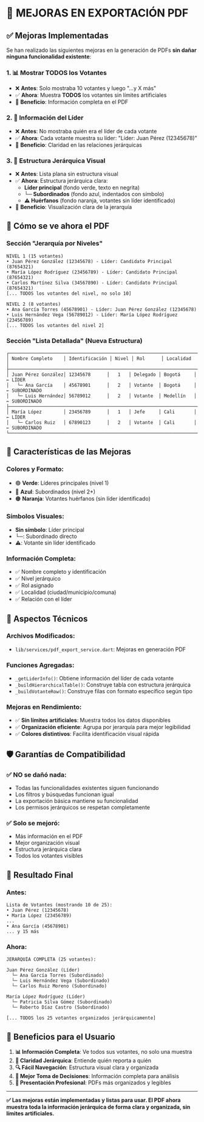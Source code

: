 # 🚀 MEJORAS EN EXPORTACIÓN PDF

## ✅ Mejoras Implementadas

Se han realizado las siguientes mejoras en la generación de PDFs **sin dañar ninguna funcionalidad existente**:

### 1. 📊 **Mostrar TODOS los Votantes**
- ❌ **Antes**: Solo mostraba 10 votantes y luego "...y X más"
- ✅ **Ahora**: Muestra **TODOS** los votantes sin límites artificiales
- 🎯 **Beneficio**: Información completa en el PDF

### 2. 👤 **Información del Líder**
- ❌ **Antes**: No mostraba quién era el líder de cada votante
- ✅ **Ahora**: Cada votante muestra su líder: "Líder: Juan Pérez (12345678)"
- 🎯 **Beneficio**: Claridad en las relaciones jerárquicas

### 3. 🌳 **Estructura Jerárquica Visual**
- ❌ **Antes**: Lista plana sin estructura visual
- ✅ **Ahora**: Estructura jerárquica clara:
  - **Líder principal** (fondo verde, texto en negrita)
  - **└─ Subordinados** (fondo azul, indentados con símbolo)
  - **⚠ Huérfanos** (fondo naranja, votantes sin líder identificado)
- 🎯 **Beneficio**: Visualización clara de la jerarquía

## 🎨 **Cómo se ve ahora el PDF**

### **Sección "Jerarquía por Niveles"**
```
NIVEL 1 (15 votantes)
• Juan Pérez González (12345678) - Líder: Candidato Principal (87654321)
• María López Rodríguez (23456789) - Líder: Candidato Principal (87654321)
• Carlos Martínez Silva (34567890) - Líder: Candidato Principal (87654321)
[... TODOS los votantes del nivel, no solo 10]

NIVEL 2 (8 votantes)  
• Ana García Torres (45678901) - Líder: Juan Pérez González (12345678)
• Luis Hernández Vega (56789012) - Líder: María López Rodríguez (23456789)
[... TODOS los votantes del nivel 2]
```

### **Sección "Lista Detallada" (Nueva Estructura)**
```
┌─────────────────────────────────────────────────────────────────────┐
│ Nombre Completo    │ Identificación │ Nivel │ Rol      │ Localidad  │
├─────────────────────────────────────────────────────────────────────┤
│ Juan Pérez González│ 12345678      │   1   │ Delegado │ Bogotá     │ ← LÍDER
│   └─ Ana García    │ 45678901      │   2   │ Votante  │ Bogotá     │ ← SUBORDINADO
│   └─ Luis Hernández│ 56789012      │   2   │ Votante  │ Medellín   │ ← SUBORDINADO
├─────────────────────────────────────────────────────────────────────┤
│ María López        │ 23456789      │   1   │ Jefe     │ Cali       │ ← LÍDER
│   └─ Carlos Ruiz   │ 67890123      │   2   │ Votante  │ Cali       │ ← SUBORDINADO
└─────────────────────────────────────────────────────────────────────┘
```

## 🎯 **Características de las Mejoras**

### **Colores y Formato**:
- 🟢 **Verde**: Líderes principales (nivel 1)
- 🔵 **Azul**: Subordinados (nivel 2+)
- 🟠 **Naranja**: Votantes huérfanos (sin líder identificado)

### **Símbolos Visuales**:
- **Sin símbolo**: Líder principal
- **└─**: Subordinado directo
- **⚠**: Votante sin líder identificado

### **Información Completa**:
- ✅ Nombre completo y identificación
- ✅ Nivel jerárquico
- ✅ Rol asignado
- ✅ Localidad (ciudad/municipio/comuna)
- ✅ Relación con el líder

## 🔧 **Aspectos Técnicos**

### **Archivos Modificados**:
- `lib/services/pdf_export_service.dart`: Mejoras en generación PDF

### **Funciones Agregadas**:
- `_getLiderInfo()`: Obtiene información del líder de cada votante
- `_buildHierarchicalTable()`: Construye tabla con estructura jerárquica
- `_buildVotanteRow()`: Construye filas con formato específico según tipo

### **Mejoras en Rendimiento**:
- ✅ **Sin límites artificiales**: Muestra todos los datos disponibles
- ✅ **Organización eficiente**: Agrupa por jerarquía para mejor legibilidad
- ✅ **Colores distintivos**: Facilita identificación visual rápida

## 🛡️ **Garantías de Compatibilidad**

### ✅ **NO se dañó nada**:
- Todas las funcionalidades existentes siguen funcionando
- Los filtros y búsquedas funcionan igual
- La exportación básica mantiene su funcionalidad
- Los permisos jerárquicos se respetan completamente

### ✅ **Solo se mejoró**:
- Más información en el PDF
- Mejor organización visual
- Estructura jerárquica clara
- Todos los votantes visibles

## 🎉 **Resultado Final**

### **Antes**:
```
Lista de Votantes (mostrando 10 de 25):
• Juan Pérez (12345678)
• María López (23456789)
...
• Ana García (45678901)
... y 15 más
```

### **Ahora**:
```
JERARQUÍA COMPLETA (25 votantes):

Juan Pérez González (Líder)
  └─ Ana García Torres (Subordinado)
  └─ Luis Hernández Vega (Subordinado)
  └─ Carlos Ruiz Moreno (Subordinado)

María López Rodríguez (Líder)  
  └─ Patricia Silva Gómez (Subordinado)
  └─ Roberto Díaz Castro (Subordinado)

[... TODOS los 25 votantes organizados jerárquicamente]
```

## 🚀 **Beneficios para el Usuario**

1. **📊 Información Completa**: Ve todos sus votantes, no solo una muestra
2. **🎯 Claridad Jerárquica**: Entiende quién reporta a quién
3. **🔍 Fácil Navegación**: Estructura visual clara y organizada
4. **📱 Mejor Toma de Decisiones**: Información completa para análisis
5. **🎨 Presentación Profesional**: PDFs más organizados y legibles

---

**✅ Las mejoras están implementadas y listas para usar. El PDF ahora muestra toda la información jerárquica de forma clara y organizada, sin límites artificiales.**
